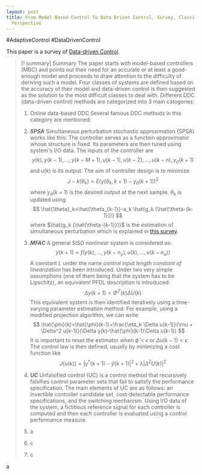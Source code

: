 ```yaml
---
layout: post
title: From Model Based Control To Data Driven Control, Survey, Classification And
  Perspective
---
```


#AdaptiveControl #DataDrivenControl

This paper is a survey of [Data-driven Control](data-driven-control).
>[! summary] Summary
>The paper starts with model-based controllers (MBC) and points out their need for an accurate or at least a good-enough model and proceeds to draw attention to the difficulty of deriving such a model. Four classes of systems are defined based on the accuracy of their model and data-driven control is then suggested as the solution to the most difficult classes to deal with.
>Different DDC (data-driven control) methods are categorized into 3 main catogories:
>1. Online data-based DDC
>	Several famous DDC methods in this category are mentioned:
>	1. ___SPSA___
>		Simultaneous perturbation stochastic approximation (SPSA) works like this: 
>		The controller serves as a function approximator whose structure is fixed. Its parameters are then tuned using system's I/O data. The inputs of the controller are
>		$$
>		y(k),y(k-1),...,y(k-M+1),u(k-1),u(k-2),...,u(k-n),y_d(k+1) 
>		$$
>		and $u(k)$ is its output. The aim of controller design is to minimize
>		$$
>		J-k(\theta_k)=E{(y(\theta_k,k+1)-y_d(k+1))^2}
>		$$
>		where $y_d(k+1)$ is the desired output at the next sample. $\theta_k$ is updated using
>		$$
>		\hat{\theta}_k=\hat{\theta_{k-1}}-a_k \hat{g_k (\hat{\theta-{k-1}})} 
>		$$
>		where $\hat{g_k (\hat{\theta-{k-1}})}$ is the estimation of simultaneous perturbation which is explained in [this survey](from-model-based-control-to-data-driven-control,-survey,-classification-and-perspective).
>		
>	2. ___MFAC___
>		A general SISO nonlinear system is considered as:
>		$$
> 		y(k+1)=f(y(k),...,y(k-n_y),u(k),...,u(k-n_u))
>		$$
>		A constant $L$ under the name _control input length constant of linearization_ has been introduced. Under two very simple assumptions (one of them being that the system has to be Lipschitz), an equivalent PFDL description is introduced:
>		$$
>		\Delta y(k+1) = \Phi^T(k) \Delta U(k)
>		$$
>		This equivalent system is then identified iteratively using a time-varying parameter estimation method. For example, using a modified projection algorithm, we can write:
>		$$
>		\hat{\phi}(k)=\hat{\phi}(k-1)+\frac{\eta_k \Delta u(k-1)}{\mu + \Delta^2 u(k-1)}(\Delta y(k)-\hat{\phi}(k-1)\Delta u(k-1))
>		$$
>		It is important to reset the estimator when $\hat{\phi} < \epsilon$ or $\Delta u(k-1) < \epsilon$.
>		The control law is then defined, usually by minimizing a cost function like
>		$$
>		J(u(k))=|y^\ast (k+1)-\hat{y}(k+1)|^2+\lambda|\Delta^2 U(k)|^2
>		$$
>		
>	3. ___UC___
>		Unfalsified control (UC) is a control method that recursively falsifies control parameter sets that fail to satisfy the performance specification. The main elements of UC are as follows: an invertible controller candidate set, cost-detectable performance specifications, and the switching mechanism.
>		Using I/O data of the system, a fictitious reference signal for each controller is computed and then each controller is evaluated using a control performance measure.
>		
>	4. a
>
>2. c
>3. c
>
>
>



a